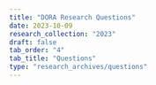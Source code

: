 ```yaml
---
title: "DORA Research Questions"
date: 2023-10-09
research_collection: "2023"
draft: false
tab_order: "4"
tab_title: "Questions"
type: "research_archives/questions"
---
```

